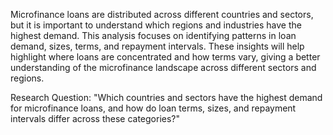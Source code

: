 Microfinance loans are distributed across different countries and sectors, but it is important to understand which regions and industries have the highest demand. This analysis focuses on identifying patterns in loan demand, sizes, terms, and repayment intervals. These insights will help highlight where loans are concentrated and how terms vary, giving a better understanding of the microfinance landscape across different sectors and regions.

Research Question:
"Which countries and sectors have the highest demand for microfinance loans, and how do loan terms, sizes, and repayment intervals differ across these categories?"

